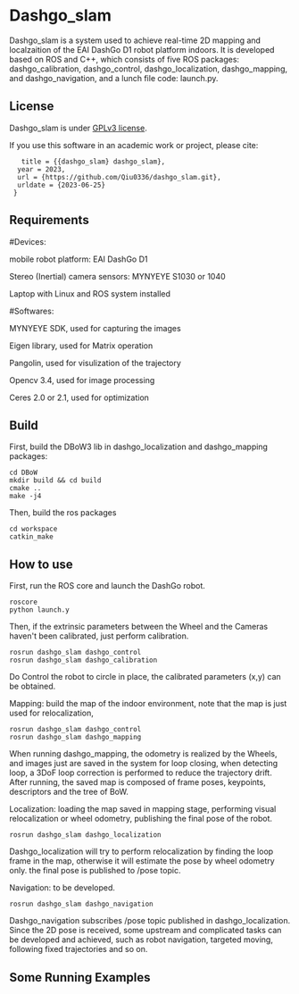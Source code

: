 

Dashgo_slam
===============

Dashgo_slam is a system used to achieve real-time 2D mapping and localzaition of the EAI DashGo D1 robot platform indoors. It is developed based on ROS and C++, which consists of five ROS packages: dashgo_calibration, dashgo_control, dashgo_localization, dashgo_mapping, and dashgo_navigation, and a lunch file code: launch.py.


## License

Dashgo_slam is under [GPLv3 license](https://github.com/Qiu0336/dashgo_slam/blob/main/LICENSE).

If you use this software in an academic work or project, please cite:
```@online{dashgo_slam, author = {Junyin Qiu}, 
   title = {{dashgo_slam} dashgo_slam}, 
  year = 2023, 
  url = {https://github.com/Qiu0336/dashgo_slam.git}, 
  urldate = {2023-06-25} 
 }
```

## Requirements

#Devices:

mobile robot platform: EAI DashGo D1

Stereo (Inertial) camera sensors: MYNYEYE S1030 or 1040

Laptop with Linux and ROS system installed

#Softwares:

MYNYEYE SDK, used for capturing the images

Eigen library, used for Matrix operation

Pangolin, used for visulization of the trajectory

Opencv 3.4, used for image processing

Ceres 2.0 or 2.1, used for optimization

## Build

First, build the DBoW3 lib in dashgo_localization and dashgo_mapping packages:
```
cd DBoW
mkdir build && cd build
cmake ..
make -j4
```

Then, build the ros packages
```
cd workspace
catkin_make
```

## How to use

First, run the ROS core and launch the DashGo robot.
```
roscore
python launch.y
```

Then, if the extrinsic parameters between the Wheel and the Cameras haven't been calibrated, just perform calibration.
```
rosrun dashgo_slam dashgo_control
rosrun dashgo_slam dashgo_calibration
```
Do Control the robot to circle in place, the calibrated parameters (x,y) can be obtained.


Mapping: build the map of the indoor environment, note that the map is just used for relocalization, 
```
rosrun dashgo_slam dashgo_control
rosrun dashgo_slam dashgo_mapping
```
When running dashgo_mapping, the odometry is realized by the Wheels, and images just are saved in the system for loop closing, when detecting loop, a 3DoF loop correction is performed to reduce the trajectory drift. After running, the saved map is composed of frame poses, keypoints, descriptors and the tree of BoW.

Localization: loading the map saved in mapping stage, performing visual relocalization or wheel odometry, publishing the final pose of the robot.
```
rosrun dashgo_slam dashgo_localization
```
Dashgo_localization will try to perform relocalization by finding the loop frame in the map, otherwise it will estimate the pose by wheel odometry only. the final pose is published to /pose topic.

Navigation: to be developed. 
```
rosrun dashgo_slam dashgo_navigation
```
Dashgo_navigation subscribes /pose topic published in dashgo_localization. Since the 2D pose is received, some upstream and complicated tasks can be developed and achieved, such as robot navigation, targeted moving, following fixed trajectories and so on.


## Some Running Examples




